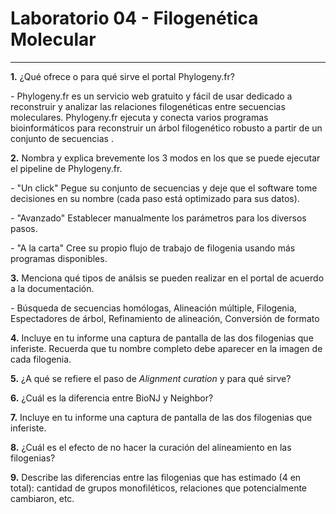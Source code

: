 # Laboratorio 04 - Filogenética Molecular 
---  

**1.** ¿Qué ofrece o para qué sirve el portal Phylogeny.fr? 

*-* Phylogeny.fr es un servicio web gratuito y fácil de usar dedicado a reconstruir y analizar las relaciones filogenéticas entre secuencias moleculares. Phylogeny.fr ejecuta y conecta varios programas bioinformáticos para reconstruir un árbol filogenético robusto a partir de un conjunto de secuencias .

**2.** Nombra y explica brevemente los 3 modos en los que se puede ejecutar el pipeline de Phylogeny.fr.

*-* "Un click" Pegue su conjunto de secuencias y deje que el software tome decisiones en su nombre (cada paso está optimizado para sus datos).

*-* "Avanzado" Establecer manualmente los parámetros para los diversos pasos.

*-* "A la carta" Cree su propio flujo de trabajo de filogenia usando más programas disponibles.

**3.** Menciona qué tipos de análsis se pueden realizar en el portal de acuerdo a la documentación.

*-* Búsqueda de secuencias homólogas, Alineación múltiple, Filogenia, Espectadores de árbol, Refinamiento de alineación, Conversión de formato

**4.** Incluye en tu informe una captura de pantalla de las dos filogenias que inferiste. Recuerda que tu nombre completo debe aparecer en la imagen de cada filogenia.

**5.** ¿A qué se refiere el paso de _Alignment curation_ y para qué sirve? 

**6.** ¿Cuál es la diferencia entre BioNJ y Neighbor?

**7.** Incluye en tu informe una captura de pantalla de las dos filogenias que inferiste.

**8.** ¿Cuál es el efecto de no hacer la curación del alineamiento en las filogenias?

**9.** Describe las diferencias entre las filogenias que has estimado (4 en total): cantidad de grupos monofiléticos, relaciones que potencialmente cambiaron, etc.

